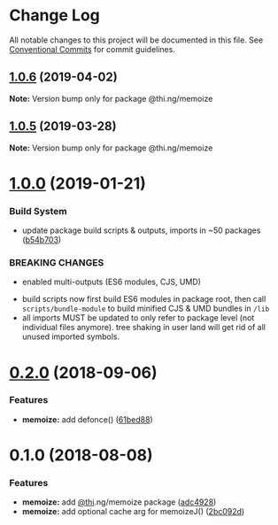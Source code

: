 # Change Log

All notable changes to this project will be documented in this file.
See [Conventional Commits](https://conventionalcommits.org) for commit guidelines.

## [1.0.6](https://github.com/thi-ng/umbrella/compare/@thi.ng/memoize@1.0.5...@thi.ng/memoize@1.0.6) (2019-04-02)

**Note:** Version bump only for package @thi.ng/memoize





## [1.0.5](https://github.com/thi-ng/umbrella/compare/@thi.ng/memoize@1.0.4...@thi.ng/memoize@1.0.5) (2019-03-28)

**Note:** Version bump only for package @thi.ng/memoize







# [1.0.0](https://github.com/thi-ng/umbrella/compare/@thi.ng/memoize@0.2.6...@thi.ng/memoize@1.0.0) (2019-01-21)


### Build System

* update package build scripts & outputs, imports in ~50 packages ([b54b703](https://github.com/thi-ng/umbrella/commit/b54b703))


### BREAKING CHANGES

* enabled multi-outputs (ES6 modules, CJS, UMD)

- build scripts now first build ES6 modules in package root, then call
  `scripts/bundle-module` to build minified CJS & UMD bundles in `/lib`
- all imports MUST be updated to only refer to package level
  (not individual files anymore). tree shaking in user land will get rid of
  all unused imported symbols.


<a name="0.2.0"></a>
# [0.2.0](https://github.com/thi-ng/umbrella/compare/@thi.ng/memoize@0.1.2...@thi.ng/memoize@0.2.0) (2018-09-06)


### Features

* **memoize:** add defonce() ([61bed88](https://github.com/thi-ng/umbrella/commit/61bed88))


<a name="0.1.0"></a>
# 0.1.0 (2018-08-08)


### Features

* **memoize:** add [@thi](https://github.com/thi).ng/memoize package ([adc4928](https://github.com/thi-ng/umbrella/commit/adc4928))
* **memoize:** add optional cache arg for memoizeJ() ([2bc092d](https://github.com/thi-ng/umbrella/commit/2bc092d))

